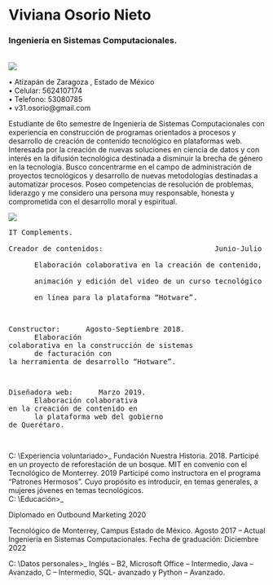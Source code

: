 <h1>Viviana Osorio Nieto </h1>
<h3>Ingeniería en Sistemas Computacionales. </h3> <br>
<img src="https://media.giphy.com/media/1IdnAuVpugFozCVikh/giphy.gif">
<p>
• Atizapán de Zaragoza , Estado de México <br>
• Celular: 5624107174 <br>
• Telefono: 53080785  <br>
• v31.osorio@gmail.com <br>
</p>

Estudiante de 6to semestre de Ingeniería de Sistemas Computacionales con experiencia en construcción de programas orientados a procesos y desarrollo de creación de contenido tecnológico en plataformas web. Interesada por la creación de nuevas soluciones en ciencia de datos y con interés en la difusión tecnológica destinada a disminuir la brecha de género en la tecnología. Busco concentrarme en el campo de administración de proyectos tecnológicos y desarrollo de nuevas metodologías destinadas a automatizar procesos. Poseo competencias de resolución de problemas, liderazgo y me considero una persona muy responsable, honesta y comprometida con el desarrollo moral y espiritual. 

<img src="https://media.giphy.com/media/Ut5BYxX8l2AAaR38n4/giphy.gif">
<pre>
IT Complements. <br>
Creador de contenidos:       &nbsp;&nbsp;&nbsp;&nbsp;               Junio-Julio 2020.  <br>
&nbsp;&nbsp;&nbsp;&nbsp;  Elaboración colaborativa en la creación de contenido,  <br>
&nbsp;&nbsp;&nbsp;&nbsp;  animación y edición del video de un curso tecnológico  <br>
&nbsp;&nbsp;&nbsp;&nbsp;  en línea para la plataforma “Hotware”.  <br>

Constructor:                &nbsp;&nbsp;&nbsp;&nbsp;                             Agosto-Septiembre 2018. <br>
&nbsp;&nbsp;&nbsp;&nbsp;  Elaboración colaborativa en la construcción de sistemas  <br>
&nbsp;&nbsp;&nbsp;&nbsp;  de facturación con la herramienta de desarrollo “Hotware”.    <br>

Diseñadora web:                  &nbsp;&nbsp;&nbsp;&nbsp;                                                   Marzo 2019.  <br>
&nbsp;&nbsp;&nbsp;&nbsp;  Elaboración colaborativa en la creación de contenido en  <br>
&nbsp;&nbsp;&nbsp;&nbsp;  la plataforma web del gobierno de Querétaro.   <br>
</pre> 
C: \Experiencia voluntariado>_
Fundación Nuestra Historia. 2018. Participé en un proyecto de reforestación de un bosque. 
MIT en convenio con el Tecnológico de Monterrey. 2019 Participé como instructora en el programa “Patrones Hermosos”. Cuyo propósito es introducir, en temas generales, a mujeres jóvenes en temas tecnológicos.  
C: \Educación>_

Diplomado en Outbound Marketing 2020

Tecnológico de Monterrey, Campus Estado de México. Agosto 2017 – Actual 
Ingeniería en Sistemas Computacionales. 
Fecha de graduación: Diciembre 2022 

C: \Datos personales>_
Inglés – B2, Microsoft Office – Intermedio, Java – Avanzado, C – Intermedio, SQL- avanzado y Python – Avanzado. 
